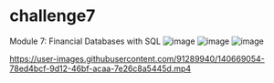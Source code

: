 # challenge7
 Module 7: Financial Databases with SQL
![image](https://user-images.githubusercontent.com/91289940/140668946-66af5295-bc7e-460e-99db-91b2e533caad.png)
![image](https://user-images.githubusercontent.com/91289940/140668959-2d4789a9-15f9-4689-a4a0-a1ceddd8874e.png)
![image](https://user-images.githubusercontent.com/91289940/140668973-f3ae916b-8108-43fd-bf12-99e218191fc9.png)


https://user-images.githubusercontent.com/91289940/140669054-78ed4bcf-9d12-46bf-acaa-7e26c8a5445d.mp4

